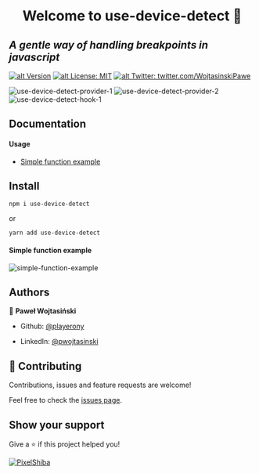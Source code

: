 # <center> Welcome to use-device-detect 👋 </center>

## _A gentle way of handling breakpoints in javascript_

[![alt Version](https://img.shields.io/npm/v/use-device-detect?color=blue)](https://www.npmjs.com/package/use-device-detect) [![alt License: MIT](https://img.shields.io/badge/License-MIT-yellow.svg)](#)
[![alt Twitter: twitter.com/WojtasinskiPawe](https://img.shields.io/twitter/follow/WojtasinskiPawe.svg?style=social)](https://twitter.com/WojtasinskiPawe)

![use-device-detect-provider-1](https://i.imgur.com/xQpFS34.png)
![use-device-detect-provider-2](https://i.imgur.com/O9B6bIH.png)
![use-device-detect-hook-1](https://i.imgur.com/d26wCr1.png)

## Documentation

#### Usage

- [Simple function example](#simple-function-example)

## Install

`npm i use-device-detect`

or

`yarn add use-device-detect`

#### Simple function example

![simple-function-example](https://i.imgur.com/aFdxCcL.png)

## Authors

👤 **Paweł Wojtasiński**

- Github: [@playerony](https://github.com/playerony)

- LinkedIn: [@pwojtasinski](https://www.linkedin.com/in/pwojtasinski)

## [](https://github.com/funtal/use-device-detect#-contributing)🤝 Contributing

Contributions, issues and feature requests are welcome!

Feel free to check the [issues page](https://github.com/funtal/use-device-detect/issues).

## Show your support

Give a ⭐️ if this project helped you!

[![PixelShiba](https://emoji.gg/assets/emoji/5344-pixelshiba.gif)](https://emoji.gg/emoji/5344-pixelshiba)

